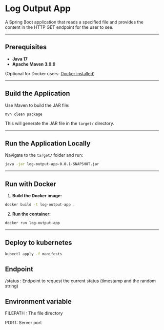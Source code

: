 # Log Output App

A Spring Boot application that reads a specified file and provides the content in the HTTP GET endpoint for the user to see.

---

## Prerequisites

* **Java 17**
* **Apache Maven 3.9.9**

(Optional for Docker users: [Docker installed](https://docs.docker.com/get-docker/))

---

## Build the Application

Use Maven to build the JAR file:

```bash
mvn clean package
```

This will generate the JAR file in the `target/` directory.

---

## Run the Application Locally

Navigate to the `target/` folder and run:

```bash
java -jar log-output-app-0.0.1-SNAPSHOT.jar
```

---

## Run with Docker

1. **Build the Docker image:**

```bash
docker build -t log-output-app .
```

2. **Run the container:**

```bash
docker run log-output-app
```

---

## Deploy to kubernetes

```bash
kubectl apply -f manifests
```

## Endpoint

/status : Endpoint to request the current status (timestamp and the random string)

## Environment variable
FILEPATH :  The file directory

PORT: Server port
